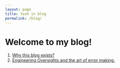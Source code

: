 ```yaml
---
layout: page
title: Yash in blog
permalink: /blog/
---
```

# Welcome to my blog!

  1.  [Why this blog exists?](/blog/post-0)
  2.  [Engineering Oversights and the art of error making.](/blog/post-1/)